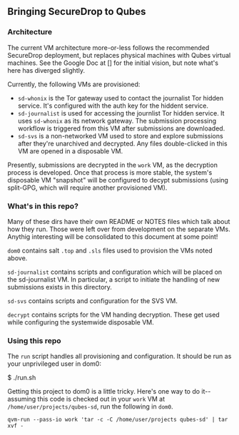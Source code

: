 ## Bringing SecureDrop to Qubes

### Architecture

The current VM architecture more-or-less follows the recommended SecureDrop deployment, but replaces physical machines with Qubes virtual machines. See the Google Doc at [] for the initial vision, but note what's here has diverged slightly.

Currently, the following VMs are provisioned:

- `sd-whonix` is the Tor gateway used to contact the journalist Tor hidden service. It's configured with the auth key for the hiddent service.
- `sd-journalist` is used for accessing the journlist Tor hidden service. It uses `sd-whonix` as its network gateway. The submission processing workflow is triggered from this VM after submissions are downloaded.
- `sd-svs` is a non-networked VM used to store and explore submissions after they're unarchived and decrypted. Any files double-clicked in this VM are opened in a disposable VM.

Presently, submissions are decrypted in the `work` VM, as the decryption process is developed. Once that process is more stable, the system's disposable VM "snapshot" will be configured to decypt submissions (using split-GPG, which will require another provisioned VM).

### What's in this repo?

Many of these dirs have their own README or NOTES files which talk about how they run. Those were left over from development on the separate VMs. Anythig interesting will be consolidated to this document at some point!

`dom0` contains salt `.top` and `.sls` files used to provision the VMs noted above.

`sd-journalist` contains scripts and configuration which will be placed on the sd-journalist VM. In particular, a script to initiate the handling of new submissions exists in this directory.

`sd-svs` contains scripts and configuration for the SVS VM.

`decrypt` contains scripts for the VM handing decryption. These get used while configuring the systemwide disposable VM.

### Using this repo

The `run` script handles all provisioning and configuration. It should be run as your unprivileged user in dom0:

  $ ./run.sh

Getting this project to dom0 is a little tricky. Here's one way to do it-- assuming this code is checked out in your `work` VM at `/home/user/projects/qubes-sd`, run the following in `dom0`.

    qvm-run --pass-io work 'tar -c -C /home/user/projects qubes-sd' | tar xvf -
